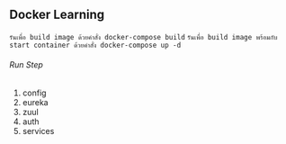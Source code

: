 ## Docker Learning

`รันเพื่อ build image ด้วยคำสั่ง docker-compose build`
`รันเพื่อ build image พร้อมกับ start container ด้วยคำสั่ง docker-compose up -d`

###### Run Step
1. config
2. eureka
3. zuul
4. auth
5. services